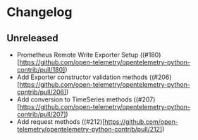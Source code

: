 # Changelog

## Unreleased
- Prometheus Remote Write Exporter Setup
  ((#180)[https://github.com/open-telemetry/opentelemetry-python-contrib/pull/180])
- Add Exporter constructor validation methods
  ((#206)[https://github.com/open-telemetry/opentelemetry-python-contrib/pull/206])
- Add conversion to TimeSeries methods
  ((#207)[https://github.com/open-telemetry/opentelemetry-python-contrib/pull/207])
- Add request methods
  ((#212)[https://github.com/open-telemetry/opentelemetry-python-contrib/pull/212])

